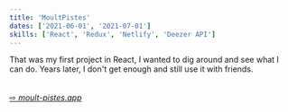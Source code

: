 ```yaml
---
title: 'MoultPistes'
dates: ['2021-06-01', '2021-07-01']
skills: ['React', 'Redux', 'Netlify', 'Deezer API']
---
```


That was my first project in React, I wanted to dig around and see what I can do. Years later, I don't get enough and still use it with friends.  
<br />  
[&#8680; *moult-pistes.app*](https://moult-pistes.app/)